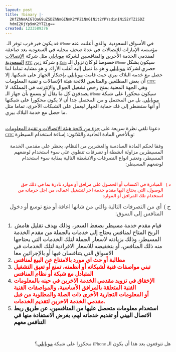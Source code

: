 ```yaml
---
layout: post
title: !binary |-
  2KfZhNmAIGlQaG9uZSDZhNmGINmK2YPZiNmGINit2YPYsdinINi52YTZiSDZ
  hdmI2KjYp9mK2YTZig==
created: 1233589376
---
```

<span style="font-size: medium; ">&nbsp;قد<span style="font: normal normal normal 12px/normal Georgia; "> </span>يكون<span style="font: normal normal normal 12px/normal Georgia; "> </span>خبر<span style="font: normal normal normal 12px/normal Georgia; "> </span>قرب توفر الـ <span style="font: normal normal normal 12px/normal 'Lucida Grande'; ">iPhone</span> في الأسواق السعودية&nbsp; والذي أعلنت عنه مؤسسة الإمارات للإتصالات في عدة صحف محلية في السعودية يعد صاعقة لمقدمي الخدمة الأخرين والمنافسين لشركة <a href="http://www.mobily.com.sa">موبايلي</a> مثل شركة <a href="http://www.stc.com.sa">الإتصالات السعودية</a> <span style="font: normal normal normal 12px/normal 'Lucida Grande'; "><a href="http://www.stc.com.sa">STC</a></span> و شركة <a href="http://www.sa.zain.com">زين</a><span style="font: normal normal normal 12px/normal 'Lucida Grande'; "> <a href="http://www.sa.zain.com">Zain</a>. </span>خصوصا<span style="font: normal normal normal 12px/normal 'Lucida Grande'; "> </span>لو<span style="font: normal normal normal 12px/normal 'Lucida Grande'; "> </span>كان<span style="font: normal normal normal 12px/normal 'Lucida Grande'; "> </span>نزول<span style="font: normal normal normal 12px/normal 'Lucida Grande'; "> </span>الـ<span style="font: normal normal normal 12px/normal 'Lucida Grande'; "> iPhone </span>سيكون<span style="font: normal normal normal 12px/normal 'Lucida Grande'; "> </span>بشكل<span style="font: normal normal normal 12px/normal 'Lucida Grande'; "> </span>حصري<span style="font: normal normal normal 12px/normal 'Lucida Grande'; "> </span>لشركة <a href="http://www.mobily.com.sa">موبايلي</a> و هو ما تميل إليه أغلب الآراء. و هو مشابه تماما لما حصل مع خدمة البلاك بيري حيث قامت <a href="http://www.mobily.com.sa">موبايلي</a> بإحتكار الجهاز على شبكتها. إلا أن بعض المطلعين والمتابعين للائحة هيئة الإتصالات و تقنية المعلومات <span style="font: normal normal normal 12px/normal 'Lucida Grande'; "><a href="http://www.citc.gov.sa">CITC</a></span> وهي الجهة المعنية بمنح رخص تشغيل الجوال والإنترنت في المملكة، لا يصدقون كل ما يقال أو يسمع بأن جهاز الـ <span style="font: normal normal normal 12px/normal 'Lucida Grande'; ">iPhone</span> سيكون محكورا على شبكة <a href="http://www.mobily.com.sa">موبايلي</a>. بل من المحتمل و من المحتمل جدا أن لا يكون محكورا على شبكتها أو أنها ستضطر إلى فك حماية الجهاز ليعمل على الشبكات الأخرى، تماما مثل ما حصل مع خدمة البلاك بيري. </span>
<p style="margin: 0.0px 0.0px 0.0px 0.0px; font: 12.0px Geeza Pro; min-height: 15.0px"><span style="font-size: medium; ">&nbsp;</span></p>
<p style="margin: 0.0px 0.0px 0.0px 0.0px; font: 12.0px Geeza Pro"><span style="font-size: medium; ">دعونا نلقي نظرة سريعة على <a href="http://www.citc.gov.sa/citcportal/CommissionStatutesDetails/tabid/113/cmspid/%7B3927F7F2-1AAA-47E0-9721-CB7982EA1327%7D/Default.aspx">جزء من لائحة هيئة الإتصالات و تقنية المعلومات </a><span style="font: normal normal normal 12px/normal 'Lucida Grande'; "><a href="http://www.citc.gov.sa/citcportal/CommissionStatutesDetails/tabid/113/cmspid/%7B3927F7F2-1AAA-47E0-9721-CB7982EA1327%7D/Default.aspx">CITC</a></span> وبالأخص المادة الحادية والثلاثون: إساءة استخدام السيطرة:</span></p>
<p dir="rtl" style="margin: 0.0px 0.0px 15.0px 0.0px; text-align: right; font: 15.0px Geeza Pro; color: #434343" class="rteindent1"><span style="font-size: medium; "><br />
<span style="font-family: Verdana; ">وفقا لحكم المادة السادسة والعشرين من النظام، يحظر على مقدمي الخدمة المسيطرين مزاولة انشطة أو تصرفات تنطوي على سوء استخدام لوضعهم المسيطر، وتعتبر انواع التصرفات والانشطة التالية بمثابة سوء استخدام لوضعهم المسيطر:</span><br />
</span></p>
<p dir="rtl" style="margin: 0.0px 0.0px 15.0px 0.0px; text-align: right; text-indent: -24.0px; font: 15.0px Geeza Pro; color: #ff0300" class="rteindent1">&nbsp;</p>
<span style="font-size: large; ">
<p dir="rtl" style="margin: 0.0px 0.0px 15.0px 0.0px; text-align: right; text-indent: -24.0px; font: 15.0px Geeza Pro; color: #ff0300" class="rteindent1"><span style="font-family: Verdana; ">&zwnj;د )<span style="font: normal normal normal 9px/normal 'Times New Roman'; ">&nbsp;&nbsp;&nbsp;&nbsp; </span>المبادرة في اكتساب أو الحصول على مرافق أو موارد نادرة بما في ذلك حق الوصول، التي يحتاج اليها مقدم خدمة اخر لتشغيل اعماله، من اجل حرمانه من استخدام تلك المرافق أو الموارد</span></p>
</span><span style="font-size: medium; ">
<p dir="rtl" style="margin: 0.0px 0.0px 15.0px 0.0px; text-align: right; text-indent: -24.0px; font: 15.0px Geeza Pro; color: #434343" class="rteindent1"><span style="font-size: large; "><span style="font-family: Verdana; ">&zwnj;ح )<span style="font: normal normal normal 9px/normal 'Times New Roman'; ">&nbsp;&nbsp; </span>أي من التصرفات التالية والتي من شانها اعاقة أو منع توسع أو دخول المنافس إلى السوق:<br />
</span></span></p>
<ol>
    <li><span style="font-size: large; "><span style="font-family: Verdana; "><span style="font: normal normal normal 9px/normal 'Times New Roman'; ">&nbsp;</span>قيام مقدم خدمة مسيطر بضغط السعر، وذلك بهدف تقليل هامش الربح المتاح لمنافس يحتاج إلى خدمات بالجملة من مقدم الخدمة المسيطر، وذلك بزيادته لاسعار الجملة لتلك الخدمات التي يحتاجها منه ذلك المنافس، أو بتخفيضه للاسعار الافرادية لتلك الخدمات في الاسواق التي يتنافسان فيها أو بالإجرائين معا</span></span></li>
    <li><span style="font-size: large; "><span style="font-family: Verdana; "><span style="color: rgb(255, 0, 0); "><b>مطالبة أو حث اي مورد بالامتناع عن البيع لمنافس</b></span></span></span></li>
    <li><span style="font-size: large; "><span style="color: rgb(255, 0, 0); "><span style="font-family: Verdana; "><b>تبني مواصفات فنية لشبكاته أو انظمته، تمنع أو تعيق التشغيل المتبادل مع شبكة أو نظام المنافس</b></span></span></span></li>
    <li><span style="font-size: large; "><span style="color: rgb(255, 0, 0); "><span style="font-family: Verdana; "><b>الإخفاق في تزويد مقدمي الخدمة الاخرين في حينه بالمعلومات الفنية المتعلقة بالمرافق الأساسية، والمواصفات الفنية أو&nbsp;المعلومات التجارية الأخرى ذات الصلة والمطلوبة من قبل مقدمي الخدمة الاخرين لتقديم الخدمات.</b></span></span></span></li>
    <li><span style="font-size: large; "><span style="font-family: Verdana; "><b>استخدام معلومات متحصل عليها من المنافسين، عن طريق ربط الاتصال البيني أو تقديم خدماته لهم، بغرض الاستفادة&nbsp;منها في التنافس معهم</b></span></span></li>
</ol>
</span><span style="font-size: small; ">
<p dir="rtl" style="margin: 0.0px 0.0px 15.0px 0.0px; text-align: right; text-indent: -24.0px; font: 15.0px Geeza Pro; color: #434343" class="rteindent1">&nbsp;</p>
</span>
<p dir="rtl" style="margin: 0.0px 0.0px 15.0px 0.0px; text-align: right; text-indent: -24.0px; font: 15.0px Geeza Pro; color: #434343"><span style="font-size: medium; ">هل تتوقعون بعد هذا أن يكون الـ <span style="font: normal normal normal 15px/normal 'Lucida Grande'; ">iPhone</span> محكورا على شبكة <a href="http://www.mobily.com.sa">موبايلي</a>؟<br />
<br type="_moz" />
</span></p>
<!--break-->
